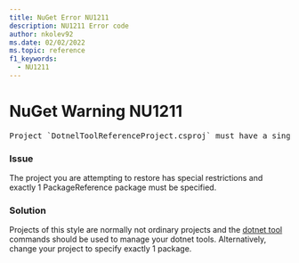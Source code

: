 ```yaml
---
title: NuGet Error NU1211
description: NU1211 Error code
author: nkolev92
ms.date: 02/02/2022
ms.topic: reference
f1_keywords: 
  - NU1211
---
```


# NuGet Warning NU1211

<pre>Project `DotnelToolReferenceProject.csproj` must have a single package reference(s).</pre>

### Issue

The project you are attempting to restore has special restrictions and exactly 1 PackageReference package must be specified.

### Solution

Projects of this style are normally not ordinary projects and the [dotnet tool](/dotnet/core/tools/global-tools) commands should be used to manage your dotnet tools.
Alternatively, change your project to specify exactly 1 package.
